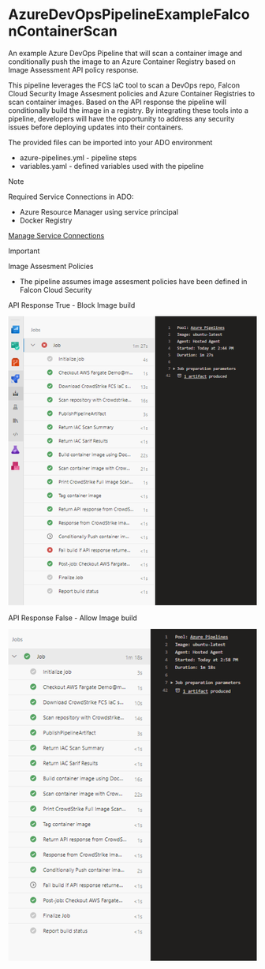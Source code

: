 # AzureDevOpsPipelineExampleFalconContainerScan
An example Azure DevOps Pipeline that will scan a container image and conditionally push the image to an Azure Container Registry based on Image Assessment API policy response.

This pipeline leverages the FCS IaC tool to scan a DevOps repo, Falcon Cloud Security Image Assesment policies and Azure Container Registries to scan container images. Based on the API response the pipeline will conditionally build the image in a registry. By integrating these tools into a pipeline, developers will have the opportunity to address any security issues before deploying updates into their containers. 

The provided files can be imported into your ADO environment
* azure-pipelines.yml - pipeline steps 
* variables.yaml - defined variables used with the pipeline 

> [!NOTE]
>Required Service Connections in ADO:
>* Azure Resource Manager using service principal
>* Docker Registry
>
>[Manage Service Connections](https://learn.microsoft.com/en-us/azure/devops/pipelines/library/service-endpoints?view=azure-devops)

> [!IMPORTANT] 
>Image Assesment Policies 
> * The pipeline assumes image assesment policies have been defined in Falcon Cloud Security

API Response True - Block Image build

![alt text](/images/failbuild.png)


API Response False - Allow Image build

![alt text](/images/allowbuild.png)
